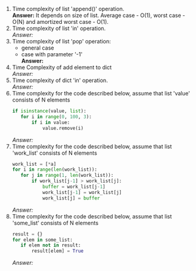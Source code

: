 1. Time complexity of list 'append()' operation.  
   **Answer:**  It depends on size of list. Average case - O(1), worst case - O(N) and amortized worst case - O(1).
2. Time complexity of list 'in' operation.  
   *Answer:* 
3. Time complexity of list 'pop' operation:  
     * general case  
     * case with parameter '-1'  
   **Answer:**  
4. Time Complexity of add element to dict  
   *Answer:* 
5. Time complexity of dict 'in' operation.  
   *Answer:*
6. Time complexity for the code described below, assume that list 'value' consists of N elements
    ```python
   if isinstance(value, list):
       for i in range(0, 100, 3):
           if i in value:
               value.remove(i)
    ```
    *Answer:*
7. Time complexity for the code described below, assume that list 'work_list' consists of N elements
    ```python
   work_list = [*a]
   for i in range(len(work_list)):
       for j in range(1, len(work_list)):
           if work_list[j-1] > work_list[j]:
               buffer = work_list[j-1]
               work_list[j-1] = work_list[j]
               work_list[j] = buffer
    ```
    *Answer:*
8. Time complexity for the code described below, assume that list 'some_list' consists of N elements
    ```python
   result = {}
   for elem in some_list:
       if elem not in result:
           result[elem] = True
    ```
    *Answer:*
